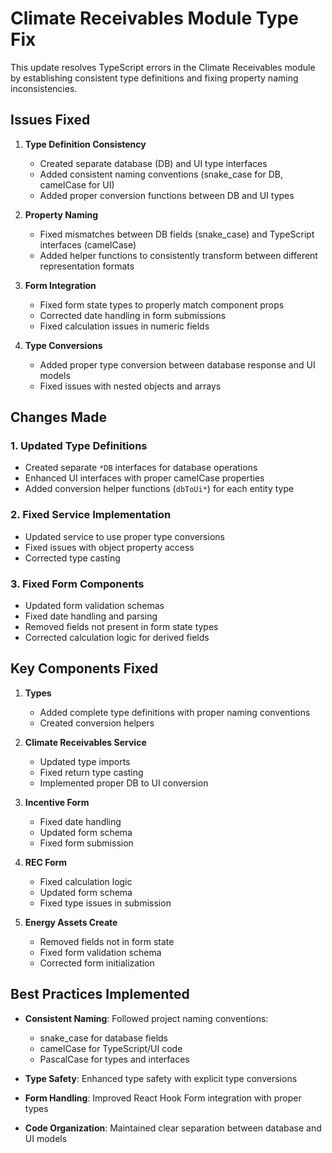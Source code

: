 # Climate Receivables Module Type Fix

This update resolves TypeScript errors in the Climate Receivables module by establishing consistent type definitions and fixing property naming inconsistencies.

## Issues Fixed

1. **Type Definition Consistency**
   - Created separate database (DB) and UI type interfaces
   - Added consistent naming conventions (snake_case for DB, camelCase for UI)
   - Added proper conversion functions between DB and UI types

2. **Property Naming**
   - Fixed mismatches between DB fields (snake_case) and TypeScript interfaces (camelCase)
   - Added helper functions to consistently transform between different representation formats

3. **Form Integration**
   - Fixed form state types to properly match component props
   - Corrected date handling in form submissions
   - Fixed calculation issues in numeric fields

4. **Type Conversions**
   - Added proper type conversion between database response and UI models
   - Fixed issues with nested objects and arrays

## Changes Made

### 1. Updated Type Definitions

- Created separate `*DB` interfaces for database operations
- Enhanced UI interfaces with proper camelCase properties
- Added conversion helper functions (`dbToUi*`) for each entity type

### 2. Fixed Service Implementation

- Updated service to use proper type conversions
- Fixed issues with object property access
- Corrected type casting

### 3. Fixed Form Components

- Updated form validation schemas
- Fixed date handling and parsing
- Removed fields not present in form state types
- Corrected calculation logic for derived fields

## Key Components Fixed

1. **Types**
   - Added complete type definitions with proper naming conventions
   - Created conversion helpers

2. **Climate Receivables Service**
   - Updated type imports
   - Fixed return type casting
   - Implemented proper DB to UI conversion

3. **Incentive Form**
   - Fixed date handling
   - Updated form schema
   - Fixed form submission

4. **REC Form**
   - Fixed calculation logic
   - Updated form schema
   - Fixed type issues in submission

5. **Energy Assets Create**
   - Removed fields not in form state
   - Fixed form validation schema
   - Corrected form initialization

## Best Practices Implemented

- **Consistent Naming**: Followed project naming conventions:
  - snake_case for database fields
  - camelCase for TypeScript/UI code
  - PascalCase for types and interfaces

- **Type Safety**: Enhanced type safety with explicit type conversions

- **Form Handling**: Improved React Hook Form integration with proper types

- **Code Organization**: Maintained clear separation between database and UI models

